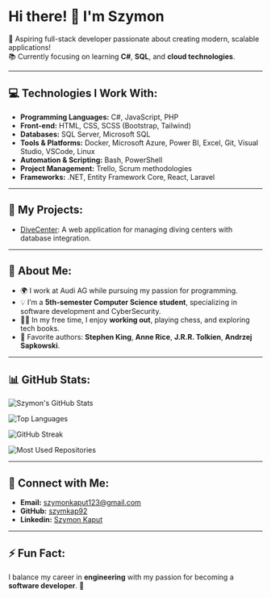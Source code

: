 # Hi there! 👋 I'm Szymon

🚀 Aspiring full-stack developer passionate about creating modern, scalable applications!  
📚 Currently focusing on learning **C#**, **SQL**, and **cloud technologies**.  

---

## 💻 Technologies I Work With:
- **Programming Languages:** C#, JavaScript, PHP
- **Front-end:** HTML, CSS, SCSS (Bootstrap, Tailwind)
- **Databases:** SQL Server, Microsoft SQL
- **Tools & Platforms:** Docker, Microsoft Azure, Power BI, Excel, Git, Visual Studio, VSCode, Linux
- **Automation & Scripting:** Bash, PowerShell
- **Project Management:** Trello, Scrum methodologies
- **Frameworks:** .NET, Entity Framework Core, React, Laravel

---

## 🌟 My Projects:
- [DiveCenter](https://github.com/szymkap92/DiveCenter): A web application for managing diving centers with database integration.

---

## 🎯 About Me:
- 🌍 I work at Audi AG while pursuing my passion for programming.
- 💡 I’m a **5th-semester Computer Science student**, specializing in software development and CyberSecurity.
- 🏋️‍♂️ In my free time, I enjoy **working out**, playing chess, and exploring tech books.
- 📖 Favorite authors: **Stephen King**, **Anne Rice**, **J.R.R. Tolkien**, **Andrzej Sapkowski**.

---

## 📊 GitHub Stats:
![Szymon's GitHub Stats](https://github-readme-stats.vercel.app/api?username=szymkap92&show_icons=true&theme=radical)

![Top Languages](https://github-readme-stats.vercel.app/api/top-langs/?username=szymkap92&layout=compact&theme=radical)

![GitHub Streak](https://github-readme-streak-stats.herokuapp.com/?user=szymkap92&theme=radical)

![Most Used Repositories](https://github-readme-stats.vercel.app/api/pin/?username=szymkap92&repo=DiveCenter&theme=radical)

---

## 🤝 Connect with Me:
- **Email:** [szymonkaput123@gmail.com](mailto:szymonkaput123@gmail.com)
- **GitHub:** [szymkap92](https://github.com/szymkap92)
- **Linkedin:** [Szymon Kaput](https://www.linkedin.com/in/szymon-kaput)

---

## ⚡ Fun Fact:
I balance my career in **engineering** with my passion for becoming a **software developer**. 🚀
